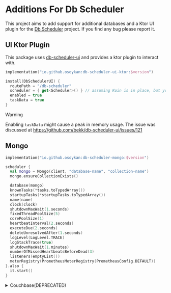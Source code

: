 # Additions For Db Scheduler

This project aims to add support for additional databases and a Ktor UI plugin for the [Db Scheduler](https://github.com/kagkarlsson/db-scheduler) project. If you find any bug please report it.

## UI Ktor Plugin

This package uses [db-scheduler-ui](https://github.com/bekk/db-scheduler-ui) and provides a ktor plugin to interact with.

```kotlin
implementation("io.github.osoykan:db-scheduler-ui-ktor:$version")
```

```kotlin
install(DbSchedulerUI) {
  routePath = "/db-scheduler"
  scheduler = { get<Scheduler>() } // assuming Koin is in place, but you can provide your instance to the functions.
  enabled = true
  taskData = true
}
```
> [!WARNING]
> Enabling `taskData` might cause a peak in memory usage. The issue was discussed at https://github.com/bekk/db-scheduler-ui/issues/121

## Mongo

```kotlin
implementation("io.github.osoykan:db-scheduler-mongo:$version")
```

```kotlin
scheduler {
  val mongo = Mongo(client, "database-name", "collection-name")
  mongo.ensureCollectionExists()

  database(mongo)
  knownTasks(*tasks.toTypedArray())
  startupTasks(*startupTasks.toTypedArray())
  name(name)
  clock(clock)
  shutdownMaxWait(1.seconds)
  fixedThreadPoolSize(5)
  corePoolSize(1)
  heartbeatInterval(2.seconds)
  executeDue(2.seconds)
  deleteUnresolvedAfter(1.seconds)
  logLevel(LogLevel.TRACE)
  logStackTrace(true)
  shutdownMaxWait(1.minutes)
  numberOfMissedHeartbeatsBeforeDead(3)
  listeners(emptyList())
  meterRegistry(PrometheusMeterRegistry(PrometheusConfig.DEFAULT))
}.also {
  it.start()
}
```

<details>

<summary>Couchbase(DEPRECATED)</summary>


```kotlin
implementation("io.github.osoykan:db-scheduler-couchbase:$version")
```

```kotlin
scheduler {
  val couchbase = Couchbase(cluster, "bucket-name", "collection-name")
  couchbase.ensureCollectionExists()

  database(couchbase)
  knownTasks(*tasks.toTypedArray())
  startupTasks(*startupTasks.toTypedArray())
  name(name)
  clock(clock)
  shutdownMaxWait(1.seconds)
  fixedThreadPoolSize(5)
  corePoolSize(1)
  heartbeatInterval(2.seconds)
  executeDue(2.seconds)
  deleteUnresolvedAfter(1.seconds)
  logLevel(LogLevel.TRACE)
  logStackTrace(true)
  shutdownMaxWait(1.minutes)
  numberOfMissedHeartbeatsBeforeDead(3)
  listeners(emptyList())
  meterRegistry(PrometheusMeterRegistry(PrometheusConfig.DEFAULT))
}.also {
  it.start()
}
```


</details>



